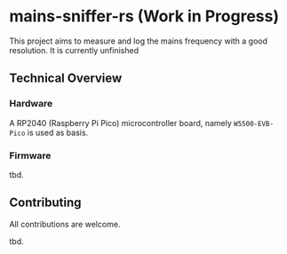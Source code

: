 # mains-sniffer-rs (Work in Progress)

This project aims to measure and log the mains frequency with a good resolution.
It is currently unfinished

## Technical Overview

### Hardware

A RP2040 (Raspberry Pi Pico) microcontroller board, namely `W5500-EVB-Pico` is used as basis.

### Firmware

tbd.

## Contributing

All contributions are welcome.

tbd.
